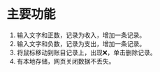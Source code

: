 # 主要功能
1. 输入文字和正数，记录为收入，增加一条记录。
2. 输入文字和负数，记录为支出，增加一条记录。
3. 将鼠标移动到账目记录上，出现❌，单击删除记录。
4. 有本地存储，网页关闭数据不丢失。

